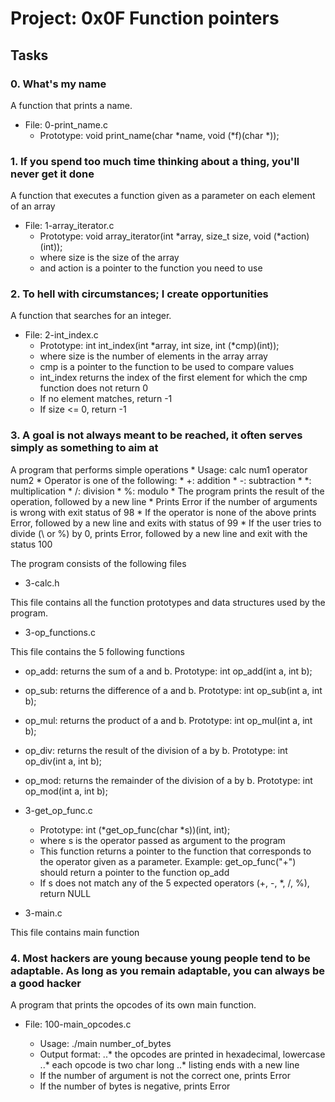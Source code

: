 # Project: 0x0F Function pointers
## Tasks

### 0. What's my name
A function that prints a name.
* File: 0-print_name.c
	* Prototype: void print_name(char *name, void (*f)(char *));
### 1. If you spend too much time thinking about a thing, you'll never get it done
A function that executes a function given as a parameter on each element of an array
* File: 1-array_iterator.c
	* Prototype: void array_iterator(int *array, size_t size, void (*action)(int));
	* where size is the size of the array
	* and action is a pointer to the function you need to use
### 2. To hell with circumstances; I create opportunities
A function that searches for an integer.
* File: 2-int_index.c
	* Prototype: int int_index(int *array, int size, int (*cmp)(int));
	* where size is the number of elements in the array array
	* cmp is a pointer to the function to be used to compare values
	* int_index returns the index of the first element for which the cmp function does not return 0
	* If no element matches, return -1
	* If size <= 0, return -1
### 3. A goal is not always meant to be reached, it often serves simply as something to aim at
A program that performs simple operations
	* Usage: calc num1 operator num2
	* Operator is one of the following:
		* +: addition
		* -: subtraction
		* *: multiplication
		* /: division
		* %: modulo
	* The program prints the result of the operation, followed by a new line
	* Prints Error if the number of arguments is wrong with exit status of 98
	* If the operator is none of the above prints Error, followed by a new line and exits with status of 99
	* If the user tries to divide (\ or %) by 0, prints Error, followed by a new line and exit with the status 100

The program consists of the following files

* 3-calc.h

This file contains all the function prototypes and data structures used by the program.

* 3-op_functions.c

This file contains the 5 following functions

* op_add: returns the sum of a and b. Prototype: int op_add(int a, int b);
* op_sub: returns the difference of a and b. Prototype: int op_sub(int a, int b);
* op_mul: returns the product of a and b. Prototype: int op_mul(int a, int b);
* op_div: returns the result of the division of a by b. Prototype: int op_div(int a, int b);
* op_mod: returns the remainder of the division of a by b. Prototype: int op_mod(int a, int b);

* 3-get_op_func.c

	* Prototype: int (*get_op_func(char *s))(int, int);
	* where s is the operator passed as argument to the program
	* This function returns a pointer to the function that corresponds to the operator given as a parameter. Example: get_op_func("+") should return a pointer to the function op_add
	* If s does not match any of the 5 expected operators (+, -, *, /, %), return NULL

* 3-main.c

This file contains main function

### 4. Most hackers are young because young people tend to be adaptable. As long as you remain adaptable, you can always be a good hacker

A program that prints the opcodes of its own main function.

* File: 100-main_opcodes.c

	* Usage: ./main number_of_bytes
	* Output format:
		..* the opcodes are printed in hexadecimal, lowercase
		..* each opcode is two char long
		..* listing ends with a new line
	* If the number of argument is not the correct one, prints Error
	* If the number of bytes is negative, prints Error
